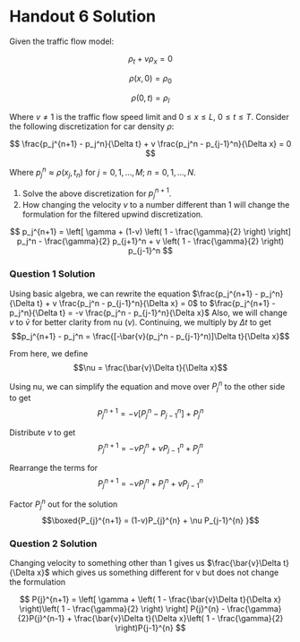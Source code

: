 # Handout 6 Solution

Given the traffic flow model:

$$
\rho_t + v \rho_x = 0
$$

$$
\rho(x,0) = \rho_0
$$

$$
\rho(0,t) = \rho_l
$$

Where $v \neq 1$ is the traffic flow speed limit and $0 \leq x \leq L$, $0 \leq t \leq T$. Consider the following discretization for car density $\rho$:

$$
\frac{p_j^{n+1} - p_j^n}{\Delta t} + v \frac{p_j^n - p_{j-1}^n}{\Delta x} = 0
$$

Where $p_j^n \approx \rho(x_j, t_n)$ for $j = 0,1, ..., M$; $n = 0,1, ..., N$.

1. Solve the above discretization for $p_j^{n+1}$.
2. How changing the velocity $v$ to a number different than 1 will change the formulation for the filtered upwind discretization.

$$
p_j^{n+1} = \left[ \gamma + (1-v) \left( 1 - \frac{\gamma}{2} \right) \right] p_j^n - \frac{\gamma}{2} p_{j+1}^n + v \left( 1 - \frac{\gamma}{2} \right) p_{j-1}^n
$$

### Question 1 Solution

Using basic algebra, we can rewrite the equation $\frac{p_j^{n+1} - p_j^n}{\Delta t} + v \frac{p_j^n - p_{j-1}^n}{\Delta x} = 0$ to 
$\frac{p_j^{n+1} - p_j^n}{\Delta t} = -v \frac{p_j^n - p_{j-1}^n}{\Delta x}$ 
Also, we will change $v$ to $\bar{v}$ for better clarity from nu ($\nu$). Continuing, we multiply by $\Delta t$ to get $$p_j^{n+1} - p_j^n = \frac{[-\bar{v}(p_j^n - p_{j-1}^n)]\Delta t}{\Delta x}$$

From here, we define $$\nu = \frac{\bar{v}\Delta t}{\Delta x}$$

Using nu, we can simplify the equation and move over $P_{j}^n$ to the other side to get 
$$P_{j}^{n+1} = -\nu[P_{j}^{n}-P_{j-1}^{n}] + P_{j}^{n}$$

Distribute $\nu$ to get 
$$P_{j}^{n+1} = -\nu P_{j}^{n} + \nu P_{j-1}^{n} + P_{j}^{n}$$

Rearrange the terms for 
$$P_{j}^{n+1} = -\nu P_{j}^{n}+ P_{j}^{n} + \nu P_{j-1}^{n}$$

Factor $P_{j}^{n}$ out for the solution 
$$\boxed{P_{j}^{n+1} = (1-v)P_{j}^{n} + \nu P_{j-1}^{n} }$$

### Question 2 Solution
Changing velocity to something other than 1 gives us $\frac{\bar{v}\Delta t}{\Delta x}$ which gives us something different for v but does not change the formulation

$$
P{j}^{n+1} = \left[ \gamma + \left( 1 - \frac{\bar{v}\Delta t}{\Delta x} \right)\left( 1 - \frac{\gamma}{2} \right) \right] P{j}^{n} - \frac{\gamma}{2}P{j}^{n-1} + \frac{\bar{v}\Delta t}{\Delta x}\left( 1 - \frac{\gamma}{2} \right)P{j-1}^{n}
$$
